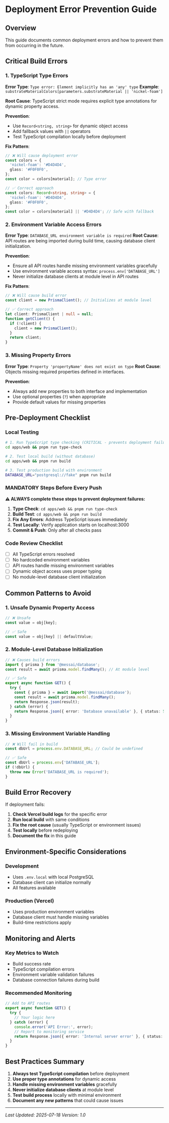 # Deployment Error Prevention Guide

## Overview

This guide documents common deployment errors and how to prevent them from
occurring in the future.

## Critical Build Errors

### 1. TypeScript Type Errors

**Error Type**: `Type error: Element implicitly has an 'any' type` **Example**:
`substrateMaterialColors[parameters.substrateMaterial || 'nickel-foam']`

**Root Cause**: TypeScript strict mode requires explicit type annotations for
dynamic property access.

**Prevention**:

- Use `Record<string, string>` for dynamic object access
- Add fallback values with `||` operators
- Test TypeScript compilation locally before deployment

**Fix Pattern**:

```typescript
// ❌ Will cause deployment error
const colors = {
  'nickel-foam': '#D4D4D4',
  glass: '#F0F0F0',
};
const color = colors[material]; // Type error

// ✅ Correct approach
const colors: Record<string, string> = {
  'nickel-foam': '#D4D4D4',
  glass: '#F0F0F0',
};
const color = colors[material] || '#D4D4D4'; // Safe with fallback
```

### 2. Environment Variable Access Errors

**Error Type**: `DATABASE_URL environment variable is required` **Root Cause**:
API routes are being imported during build time, causing database client
initialization.

**Prevention**:

- Ensure all API routes handle missing environment variables gracefully
- Use environment variable access syntax: `process.env['DATABASE_URL']`
- Never initialize database clients at module level in API routes

**Fix Pattern**:

```typescript
// ❌ Will cause build error
const client = new PrismaClient(); // Initializes at module level

// ✅ Correct approach
let client: PrismaClient | null = null;
function getClient() {
  if (!client) {
    client = new PrismaClient();
  }
  return client;
}
```

### 3. Missing Property Errors

**Error Type**: `Property 'propertyName' does not exist on type` **Root Cause**:
Objects missing required properties defined in interfaces.

**Prevention**:

- Always add new properties to both interface and implementation
- Use optional properties (`?`) when appropriate
- Provide default values for missing properties

## Pre-Deployment Checklist

### Local Testing

```bash
# 1. Run TypeScript type checking (CRITICAL - prevents deployment failures)
cd apps/web && pnpm run type-check

# 2. Test local build (without database)
cd apps/web && pnpm run build

# 3. Test production build with environment
DATABASE_URL="postgresql://fake" pnpm run build
```

### MANDATORY Steps Before Every Push

**⚠️ ALWAYS complete these steps to prevent deployment failures:**

1. **Type Check**: `cd apps/web && pnpm run type-check`
2. **Build Test**: `cd apps/web && pnpm run build`
3. **Fix Any Errors**: Address TypeScript issues immediately
4. **Test Locally**: Verify application starts on localhost:3000
5. **Commit & Push**: Only after all checks pass

### Code Review Checklist

- [ ] All TypeScript errors resolved
- [ ] No hardcoded environment variables
- [ ] API routes handle missing environment variables
- [ ] Dynamic object access uses proper typing
- [ ] No module-level database client initialization

## Common Patterns to Avoid

### 1. Unsafe Dynamic Property Access

```typescript
// ❌ Unsafe
const value = obj[key];

// ✅ Safe
const value = obj[key] || defaultValue;
```

### 2. Module-Level Database Initialization

```typescript
// ❌ Causes build errors
import { prisma } from '@messai/database';
const result = await prisma.model.findMany(); // At module level

// ✅ Safe
export async function GET() {
  try {
    const { prisma } = await import('@messai/database');
    const result = await prisma.model.findMany();
    return Response.json(result);
  } catch (error) {
    return Response.json({ error: 'Database unavailable' }, { status: 500 });
  }
}
```

### 3. Missing Environment Variable Handling

```typescript
// ❌ Will fail in build
const dbUrl = process.env.DATABASE_URL; // Could be undefined

// ✅ Safe
const dbUrl = process.env['DATABASE_URL'];
if (!dbUrl) {
  throw new Error('DATABASE_URL is required');
}
```

## Build Error Recovery

If deployment fails:

1. **Check Vercel build logs** for the specific error
2. **Run local build** with same conditions
3. **Fix the root cause** (usually TypeScript or environment issues)
4. **Test locally** before redeploying
5. **Document the fix** in this guide

## Environment-Specific Considerations

### Development

- Uses `.env.local` with local PostgreSQL
- Database client can initialize normally
- All features available

### Production (Vercel)

- Uses production environment variables
- Database client must handle missing variables
- Build-time restrictions apply

## Monitoring and Alerts

### Key Metrics to Watch

- Build success rate
- TypeScript compilation errors
- Environment variable validation failures
- Database connection failures during build

### Recommended Monitoring

```typescript
// Add to API routes
export async function GET() {
  try {
    // Your logic here
  } catch (error) {
    console.error('API Error:', error);
    // Report to monitoring service
    return Response.json({ error: 'Internal server error' }, { status: 500 });
  }
}
```

## Best Practices Summary

1. **Always test TypeScript compilation** before deployment
2. **Use proper type annotations** for dynamic access
3. **Handle missing environment variables** gracefully
4. **Never initialize database clients** at module level
5. **Test build process** locally with minimal environment
6. **Document any new patterns** that could cause issues

---

_Last Updated: 2025-07-18_ _Version: 1.0_
